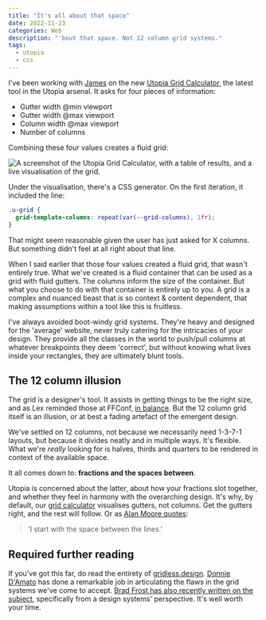```yaml
---
title: "It's all about that space"
date: 2022-11-23
categories: Web
description: "'bout that space. Not 12 column grid systems."
tags:
  - utopia
  - css
---
```


I've been working with [James](https://www.hustlersquad.net/) on the new [Utopia Grid Calculator](https://utopia.fyi/grid/calculator/), the latest tool in the Utopia arsenal. It asks for four pieces of information:

- Gutter width @min viewport
- Gutter width @max viewport
- Column width @max viewport
- Number of columns

Combining these four values creates a fluid grid:

![A screenshot of the Utopia Grid Calculator, with a table of results, and a live visualisation of the grid.](/images/blog/utopia-grid-calculator.jpg)

Under the visualisation, there's a CSS generator. On the first iteration, it included the line:

```css
.u-grid {
  grid-template-columns: repeat(var(--grid-columns), 1fr);
}
```

That might seem reasonable given the user has just asked for X columns. But something didn't feel at all right about that line.

When I said earlier that those four values created a fluid grid, that wasn't entirely true. What we've created is a fluid container that can be used as a grid with fluid gutters. The columns inform the size of the container. But what you choose to do with that container is entirely up to you. A grid is a complex and nuanced beast that is so context & content dependent, that making assumptions within a tool like this is fruitless.

I've always avoided boot-windy grid systems. They're heavy and designed for the 'average' website, never truly catering for the intricacies of your design. They provide all the classes in the world to push/pull columns at whatever breakpoints they deem 'correct', but without knowing what lives inside your rectangles, they are ultimately blunt tools.

## The 12 column illusion

The grid is a designer's tool. It assists in getting things to be the right size, and as Lex reminded those at FFConf, [in balance](https://noti.st/loftio/wDxO6z/design-for-developers#sagiuf4). But the 12&nbsp;column grid itself is an illusion, or at best a fading artefact of the emergent design.

We've settled on 12&nbsp;columns, not because we necessarily need <span style="white-space: nowrap;">1-3-7-1</span> layouts, but because it divides neatly and in multiple ways. It's flexible. What we're _really_ looking for is halves, thirds and quarters to be rendered in context of the available space.

It all comes down to: **fractions and the spaces between**.

Utopia is concerned about the latter, about how your fractions slot together, and whether they feel in harmony with the overarching design. It's why, by default, our [grid calculator](https://utopia.fyi/grid/calculator/) visualises gutters, not columns. Get the gutters right, and the rest will follow. Or as [Alan&nbsp;Moore quotes](https://medium.com/@alansmlxl/the-space-between-the-lines-6ed1a78059a8):

> ‘I start with the space between the lines.’

## Required further reading

If you've got this far, do read the entirety of [gridless.design](https://gridless.design/). [Donnie D'Amato](https://twitter.com/donniedamato) has done a remarkable job in articulating the flaws in the grid systems we've come to accept. [Brad Frost has also recently written on the subject](https://bradfrost.com/blog/post/layout-grid-in-design-systems/), specifically from a design systems' perspective. It's well worth your time.
